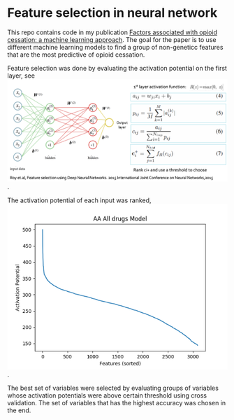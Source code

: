 # Feature selection in neural network

This repo contains code in my publication [Factors associated with opioid cessation: a machine learning approach](https://www.biorxiv.org/content/10.1101/734889v1). The goal for the paper is to use different machine learning models to find a group of non-geneticc features that are the most predictive of opioid cessation.


Feature selection was done by evaluating the activation potential on the first layer, see ![Neural network](NN_basic.png).

The activation potential of each input was ranked, ![activation potential](plots/aa_all_drug_action_potential_graph.png).

The best set of variables were selected by evaluating groups of variables whose activation potentials were above certain threshold using cross validation. The set of variables that has the highest accuracy was chosen in the end. 
